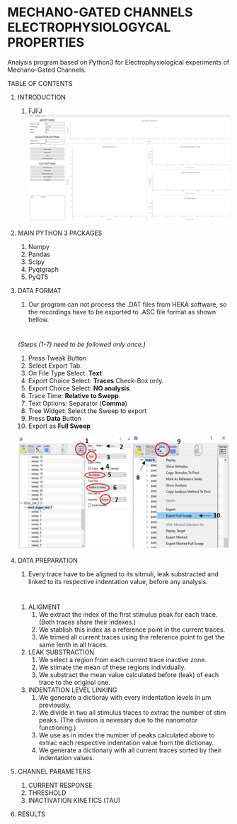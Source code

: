 # **MECHANO-GATED CHANNELS ELECTROPHYSIOLOGYCAL PROPERTIES**

Analysis program based on Python3 for Electrophysiological experiments of Mechano-Gated Channels.

TABLE OF CONTENTS
1. INTRODUCTION
   1. FJFJ
   ![Screen_Shot](Resources/img/Program_Screen_Shot.jpg)
2. MAIN PYTHON 3 PACKAGES
   1. Numpy
   2. Pandas
   3. Scipy
   4. Pyqtgraph
   5. PyQT5
3. DATA FORMAT
   1. Our program can not process the .DAT files from HEKA software, so the recordings have to be exported to .ASC file format as shown bellow.
   #
   *(Steps (1-7) need to be followed only once.)*
      1. Press Tweak Button
      2. Select Export Tab.
      3. On File Type Select: **Text**.
      4. Export Choice Select: **Traces** Check-Box only.
      5. Export Choice Select: **NO analysis**.
      6. Trace Time: **Relative to Swepp**.
      7. Text Options: Separator (**Comma**)
      8. Tree Widget:  Select the Sweep to export
      9. Press **Data** Button
      10. Export as **Full Sweep**
   
   ![HEKAEXP](Resources/img/HEKA_EXP.jpg)
4. DATA PREPARATION
   1. Every trace have to be aligned to its sitmuli, leak substracted and linked to its respective indentation value, before any analysis.
   #
      1. ALIGMENT
         1. We extract the index of the first stimulus peak for each trace. (Both traces share their indexes.)
         2. We stablish this index as a reference point in the current traces.
         3. We trimed all current traces using the reference point to get the same lenth in all traces.
      2. LEAK SUBSTRACTION
         1. We select a region from each current trace inactive zone.
         2. We stimate the mean of these regions individually.
         3. We substract the mean value calculated before (leak) of each trace to the original one.
      3. INDENTATION LEVEL LINKING
         1. We generate a dictioray with every indentation levels in μm previously.
         2. We divide in two all stimulus traces to extrac the number of stim peaks. (The division is nevesary due to the nanomotor functioning.)
         3. We use as in index the number of peaks calculated above to extrac each respective indentation value from the dictionay.
         4. We generate a dictionary with all current traces sorted by their indentation values.

5. CHANNEL PARAMETERS
   1. CURRENT RESPONSE
   2. THRESHOLD
   3. INACTIVATION KINETICS (TAU)
6. RESULTS